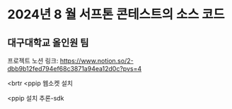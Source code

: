 <h1>2024년 8 월 서프톤 콘테스트의 소스 코드</h1>
<h2>대구대학교 올인원 팀</h2>

프로젝트 노션 링크: https://www.notion.so/2-dbb9b12fed794ef68c3871a94ea12d0c?pvs=4

<brtr</b>
<ppip 웹소켓 설치</p>
<ppip 설치 추론-sdk</p>

